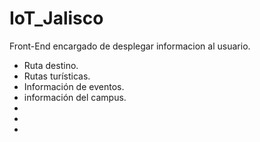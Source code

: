 # IoT_Jalisco
Front-End encargado de desplegar informacion al usuario.

- Ruta destino.
- Rutas turísticas.
- Información de eventos.
- información del campus.
-
-
-
